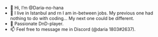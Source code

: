 - 👋 Hi, I’m @Daria-no-hana
- 👀 I live in Istanbul and rn I am in-between jobs. My previous one had nothing to do with coding... My next one could be different.
- 🐉 Passionate DnD-player.
- 📫 Feel free to message me in Discord (@daria 1803#2637).

<!---
Daria-no-hana/Daria-no-hana is a ✨ special ✨ repository because its `README.md` (this file) appears on your GitHub profile.
You can click the Preview link to take a look at your changes.
--->
